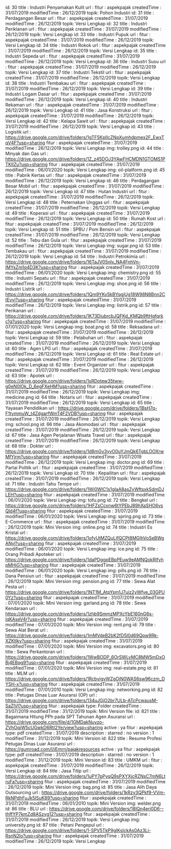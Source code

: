 id: 30
title : Industri Penyamakan Kulit
url :
fitur : aspekpajak
createdTime : 31/07/2019
modifiedTime : 26/12/2019
topik: Pohon Industri
id: 31
title : Perdagangan Besar
url :
fitur : aspekpajak
createdTime : 31/07/2019
modifiedTime : 26/12/2019
topik: Versi Lengkap
id: 32
title : Industri Periklanan
url :
fitur : aspekpajak
createdTime : 31/07/2019
modifiedTime : 26/12/2019
topik: Versi Lengkap
id: 33
title : Industri Pupuk
url :
fitur : aspekpajak
createdTime : 31/07/2019
modifiedTime : 26/12/2019
topik: Versi Lengkap
id: 34
title : Industri Rokok
url :
fitur : aspekpajak
createdTime : 31/07/2019
modifiedTime : 26/12/2019
topik: Versi Lengkap
id: 35
title : Industri Sepeda
url :
fitur : aspekpajak
createdTime : 31/07/2019
modifiedTime : 26/12/2019
topik: Versi Lengkap
id: 36
title : Industri Susu
url :
fitur : aspekpajak
createdTime : 31/07/2019
modifiedTime : 26/12/2019
topik: Versi Lengkap
id: 37
title : Industri Tekstil
url :
fitur : aspekpajak
createdTime : 31/07/2019
modifiedTime : 26/12/2019
topik: Versi Lengkap
id: 38
title : Industri Tembakau
url :
fitur : aspekpajak
createdTime : 31/07/2019
modifiedTime : 26/12/2019
topik: Versi Lengkap
id: 39
title : Industri Logam Dasar
url :
fitur : aspekpajak
createdTime : 31/07/2019
modifiedTime : 26/12/2019
topik: Versi Lengkap
id: 40
title : Industri Rekaman
url :
fitur : aspekpajak
createdTime : 31/07/2019
modifiedTime : 26/12/2019
topik: Versi Lengkap
id: 41
title : Jasa Konstruksi
url :
fitur : aspekpajak
createdTime : 31/07/2019
modifiedTime : 26/12/2019
topik: Versi Lengkap
id: 42
title : Kelapa Sawit
url :
fitur : aspekpajak
createdTime : 31/07/2019
modifiedTime : 26/12/2019
topik: Versi Lengkap
id: 43
title : Logistik
url : https://drive.google.com/drive/folders/1gTF5KpIIcZNpXumhdpmex2F_EwxTqV4F?usp=sharing
fitur : aspekpajak
createdTime : 31/07/2019
modifiedTime : 26/12/2019
topik: Versi Lengkap
img: trolley.png
id: 44
title : Minyak dan Gas
url : https://drive.google.com/drive/folders/1Z_z45DOJ3YAwFHCMDN1GTOMS1PTKIIZu?usp=sharing
fitur : aspekpajak
createdTime : 31/07/2019
modifiedTime : 06/01/2020
topik: Versi Lengkap
img: oil-platform.png
id: 45
title : Pabrik Kertas
url :
fitur : aspekpajak
createdTime : 31/07/2019
modifiedTime : 26/12/2019
topik: Versi Lengkap
id: 46
title : Perdagangan Besar Mobil
url :
fitur : aspekpajak
createdTime : 31/07/2019
modifiedTime : 26/12/2019
topik: Versi Lengkap
id: 47
title : Hutan Industri
url :
fitur : aspekpajak
createdTime : 31/07/2019
modifiedTime : 26/12/2019
topik: Versi Lengkap
id: 48
title : Peternakan Unggas
url :
fitur : aspekpajak
createdTime : 31/07/2019
modifiedTime : 26/12/2019
topik: Versi Lengkap
id: 49
title : Koperasi
url :
fitur : aspekpajak
createdTime : 31/07/2019
modifiedTime : 26/12/2019
topik: Versi Lengkap
id: 50
title : Rumah Kost
url :
fitur : aspekpajak
createdTime : 31/07/2019
modifiedTime : 26/12/2019
topik: Versi Lengkap
id: 51
title : SPBU / Pom Bensin
url :
fitur : aspekpajak
createdTime : 31/07/2019
modifiedTime : 26/12/2019
topik: Versi Lengkap
id: 52
title : Tebu dan Gula
url :
fitur : aspekpajak
createdTime : 31/07/2019
modifiedTime : 26/12/2019
topik: Versi Lengkap
img: sugar.png
id: 53
title : Tembakau
url :
fitur : aspekpajak
createdTime : 31/07/2019
modifiedTime : 26/12/2019
topik: Versi Lengkap
id: 54
title : Industri Petrokimia
url : https://drive.google.com/drive/folders/16TaJV05nIv_NA4FnhVn-IMYsZm1q4D3K?usp=sharing
fitur : aspekpajak
createdTime : 31/07/2019
modifiedTime : 06/01/2020
topik: Versi Lengkap
img: chemistry.png
id: 55
title : Industri Sepatu
url :
fitur : aspekpajak
createdTime : 31/07/2019
modifiedTime : 26/12/2019
topik: Versi Lengkap
img: shoe.png
id: 56
title : Industri Listrik
url : https://drive.google.com/drive/folders/1Qm9YKv5kBYqgjUg18W98N8Bnn2CtEvyj?usp=sharing
fitur : aspekpajak
createdTime : 31/07/2019
modifiedTime : 26/12/2019
topik: Versi Lengkap
img: listrik.png
id: 57
title : Perikanan
url : https://drive.google.com/drive/folders/1K73DiubrcbJQFKd_KMQb9ftHqfqrkc1g?usp=sharing
fitur : aspekpajak
createdTime : 31/07/2019
modifiedTime : 07/01/2020
topik: Versi Lengkap
img: boat.png
id: 58
title : Reksadana
url :
fitur : aspekpajak
createdTime : 31/07/2019
modifiedTime : 26/12/2019
topik: Versi Lengkap
id: 59
title : Pelabuhan
url :
fitur : aspekpajak
createdTime : 31/07/2019
modifiedTime : 26/12/2019
topik: Versi Lengkap
id: 60
title : Agen LPG
url :
fitur : aspekpajak
createdTime : 31/07/2019
modifiedTime : 26/12/2019
topik: Versi Lengkap
id: 61
title : Real Estate
url :
fitur : aspekpajak
createdTime : 31/07/2019
modifiedTime : 26/12/2019
topik: Versi Lengkap
id: 62
title : Event Organizer
url :
fitur : aspekpajak
createdTime : 31/07/2019
modifiedTime : 26/12/2019
topik: Versi Lengkap
id: 63
title : Apotek
url : https://drive.google.com/drive/folders/1sRDotew35tww-g0eN0lOk_D_6egFXeHM?usp=sharing
fitur : aspekpajak
createdTime : 31/07/2019
modifiedTime : 26/12/2019
topik: Versi Lengkap
img: medicine.png
id: 64
title : Notaris
url :
fitur : aspekpajak
createdTime : 31/07/2019
modifiedTime : 26/12/2019
topik: Versi Lengkap
id: 65
title : Yayasan Pendidikan
url : https://drive.google.com/drive/folders/1BsH7q-F1tymmuW_t4ZdgarfWmT4F2VDB?usp=sharing
fitur : aspekpajak
createdTime : 31/07/2019
modifiedTime : 26/12/2019
topik: Versi Lengkap
img: school.png
id: 66
title : Jasa Akomodasi
url :
fitur : aspekpajak
createdTime : 31/07/2019
modifiedTime : 26/12/2019
topik: Versi Lengkap
id: 67
title : Jasa Agen Perjalanan Wisata Travel
url :
fitur : aspekpajak
createdTime : 31/07/2019
modifiedTime : 26/12/2019
topik: Versi Lengkap
id: 68
title : Dokter
url : https://drive.google.com/drive/folders/1d8mGv3yvO0uYJmQk6TgbLOOXrwMfYjrm?usp=sharing
fitur : aspekpajak
createdTime : 31/07/2019
modifiedTime : 26/12/2019
topik: Versi Lengkap
img: doctor.png
id: 69
title : Partai Politik
url :
fitur : aspekpajak
createdTime : 31/07/2019
modifiedTime : 26/12/2019
topik: Versi Lengkap
id: 70
title : Kepailitan
url :
fitur : aspekpajak
createdTime : 31/07/2019
modifiedTime : 26/12/2019
topik: Versi Lengkap
id: 71
title : Industri Tahu Tempe
url : https://drive.google.com/drive/folders/1Wj0WlC1s1gIaA8asZyWftsxkSdmDJLEH?usp=sharing
fitur : aspekpajak
createdTime : 31/07/2019
modifiedTime : 06/01/2020
topik: Versi Lengkap
img: tofu.png
id: 72
title : Bengkel
url : https://drive.google.com/drive/folders/1HFZsCcxnw6tYPEbJ89hXaSHO6vsQld4f?usp=sharing
fitur : aspekpajak
createdTime : 31/07/2019
modifiedTime : 06/01/2020
topik: Versi Lengkap
img: spring.png
id: 73
title : E-Commerce
url :
fitur : aspekpajak
createdTime : 31/07/2019
modifiedTime : 26/12/2019
topik: Mini Version
img: online.png
id: 74
title : Industri Es Kristal
url : https://drive.google.com/drive/folders/1ofyUtMZQuLIfQCPt8MGIhVoSeBWgANyl?usp=sharing
fitur : aspekpajak
createdTime : 31/07/2019
modifiedTime : 06/01/2020
topik: Versi Lengkap
img: ice.png
id: 75
title : Orang Pribadi Apoteker
url : https://drive.google.com/drive/folders/1daPDggpEBpPEuw9eAMNQokRIfyhpMHiG?usp=sharing
fitur : aspekpajak
createdTime : 31/07/2019
modifiedTime : 06/01/2020
topik: Versi Lengkap
img: pills.png
id: 76
title : Dana Pensiun
url :
fitur : aspekpajak
createdTime : 31/07/2019
modifiedTime : 26/12/2019
topik: Mini Version
img: pension.png
id: 77
title : Sewa Alat Pesta
url : https://drive.google.com/drive/folders/1NT1M_AtpYsm1J7uiz2yWfye_03GPU0Yz?usp=sharing
fitur : aspekpajak
createdTime : 31/07/2019
modifiedTime : 07/01/2020
topik: Mini Version
img: garland.png
id: 78
title : Sewa Kendaraan
url : https://drive.google.com/drive/folders/1zhb9SmmzMPXcYbE160nG6s-lqKAseV4r?usp=sharing
fitur : aspekpajak
createdTime : 31/07/2019
modifiedTime : 07/01/2020
topik: Mini Version
img: rent.png
id: 79
title : Sewa Alat Berat
url : https://drive.google.com/drive/folders/1mMVdeB2bK2fD5I0d69Qpw9Rk-XZKtIky?usp=sharing
fitur : aspekpajak
createdTime : 31/07/2019
modifiedTime : 07/01/2020
topik: Mini Version
img: excavators.png
id: 80
title : Sewa Perkantoran
url : https://drive.google.com/drive/folders/1WwBODP_6OrSWLyMC8MW5mDxOBj4EBqg9?usp=sharing
fitur : aspekpajak
createdTime : 31/07/2019
modifiedTime : 07/01/2020
topik: Mini Version
img: real-estate.png
id: 81
title : MLM
url : https://drive.google.com/drive/folders/1RcbyigvWZgOjN0WAS6sw96czm_DYSH-x?usp=sharing
fitur : aspekpajak
createdTime : 31/07/2019
modifiedTime : 07/01/2010
topik: Versi Lengkap
img: networking.png
id: 82
title : Petugas Dinas Luar Asuransi (OP)
url : https://drive.google.com/drive/folders/134uJGiO2br7ULb-ATcPcwausM-SaZlVl?usp=sharing
fitur : aspekpajak
type: Folder
createdTime : 31/07/2019
modifiedTime : 31/12/2019
topik: Mini Version
file:
id: 821
title : Bagaimana Hitung PPh pada SPT Tahunan Agen Asuransi
url : https://drive.google.com/file/d/1GMDakNuyzo-ZVhOqjW5cUGwkD6RtI2Ye/view?usp=sharing
active : ya
fitur : aspekpajak
type: pdf
createdTime : 31/07/2019
description :
starred : no
version : 1
modifiedTime : 31/12/2019
topik: Mini Version
id: 822
title : Resume Profesi Petugas Dinas Luar Asuransi
url : https://gumroad.com/l/iEmrn/pajakresources
active : ya
fitur : aspekpajak
type: pdf
createdTime : 31/07/2019
description :
starred : no
version : 1
modifiedTime : 31/12/2019
topik: Mini Version
id: 83
title : UMKM
url :
fitur : aspekpajak
createdTime : 31/07/2019
modifiedTime : 26/12/2019
topik: Versi Lengkap
id: 84
title : Jasa Titip
url : https://drive.google.com/drive/folders/1uPY7pPyqQ9sPXYXjcRZNsC7mN6LtruFa?usp=sharing
fitur : aspekpajak
createdTime : 31/07/2019
modifiedTime : 26/12/2019
topik: Mini Version
img: bag.png
id: 85
title : Jasa Alih Daya Outsourcing
url : https://drive.google.com/drive/folders/1kRzy3QPkf9-VVm-RkNPdhFuJk5lSuK89?usp=sharing
fitur : aspekpajak
createdTime : 31/07/2019
modifiedTime : 06/01/2010
topik: Mini Version
img: welder.png
id: 86
title : BLU
url : https://drive.google.com/drive/folders/18lQn4eri0D6--thffYP7kmZd8ASzvg12?usp=sharing
fitur : aspekpajak
createdTime : 31/07/2019
modifiedTime : 26/12/2019
topik: Versi Lengkap
img: university.png
id: 87
title : Petani Pengepul
url : https://drive.google.com/drive/folders/1-SPV5TkP9glKsIckAs0Az3Li-RsnN2lo?usp=sharing
fitur : aspekpajak
createdTime : 31/07/2019
modifiedTime : 26/12/2019
topik: Versi Lengkap